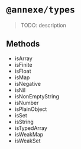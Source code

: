 # `@annexe/types`

> TODO: description

## Methods

- isArray
- isFinite
- isFloat
- isMap
- isNegative
- isNil
- isNonEmptyString
- isNumber
- isPlainObject
- isSet
- isString
- isTypedArray
- isWeakMap
- isWeakSet
